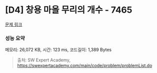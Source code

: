 # [D4] 창용 마을 무리의 개수 - 7465 

[문제 링크](https://swexpertacademy.com/main/code/problem/problemDetail.do?contestProbId=AWngfZVa9XwDFAQU) 

### 성능 요약

메모리: 26,072 KB, 시간: 123 ms, 코드길이: 1,389 Bytes



> 출처: SW Expert Academy, https://swexpertacademy.com/main/code/problem/problemList.do